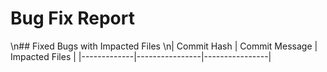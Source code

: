 # Bug Fix Report
\n## Fixed Bugs with Impacted Files
\n| Commit Hash | Commit Message | Impacted Files |
|-------------|----------------|----------------|
